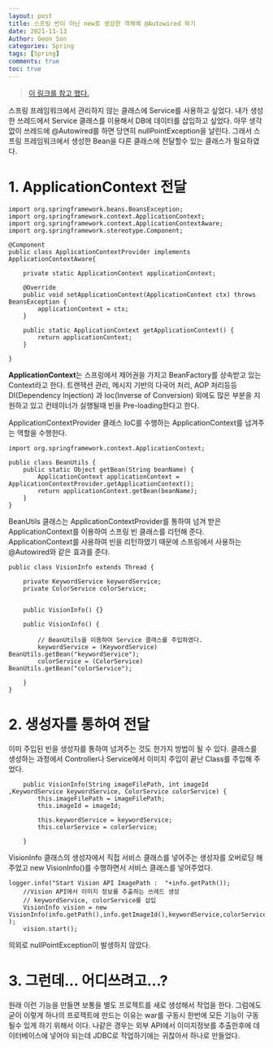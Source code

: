 ```yaml
---
layout: post
title: 스프링 빈이 아닌 new로 생성한 객체에 @Autowired 하기
date: 2021-11-13
Author: Geon Son
categories: Spring
tags: [Spring]
comments: true
toc: true    
---
```


> [이 링크를 참고 했다.](https://www.javaer101.com/ko/article/5021464)

스프링 프레임워크에서 관리하지 않는 클래스에 Service를 사용하고 싶었다. 내가 생성한 쓰레드에서 Service 클래스를 이용해서 DB에 데이터를 삽입하고 싶었다. 아무 생각없이 쓰레드에 @Autowired를 하면 당연히 nullPointException을 날린다.
그래서 스프링 프레임워크에서 생성한 Bean을 다른 클래스에 전달할수 있는 클래스가 필요하였다.


# 1. ApplicationContext 전달

```
import org.springframework.beans.BeansException;
import org.springframework.context.ApplicationContext;
import org.springframework.context.ApplicationContextAware;
import org.springframework.stereotype.Component;

@Component
public class ApplicationContextProvider implements ApplicationContextAware{

    private static ApplicationContext applicationContext;

    @Override
    public void setApplicationContext(ApplicationContext ctx) throws BeansException {
        applicationContext = ctx;
    }

    public static ApplicationContext getApplicationContext() {
        return applicationContext;
    }

}
```
**ApplicationContext**는 스프링에서 제어권을 가지고 BeanFactory를 상속받고 있는 Context라고 한다. 트랜잭션 관리, 메시지 기반의 다국어 처리, AOP 처리등등 DI(Dependency Injection) 과 Ioc(Inverse of Conversion) 외에도 많은 부분을 지원하고 있고 컨테이너가 실행될때 빈을 Pre-loading한다고 한다.

ApplicationContextProvider 클래스 IoC를 수행하는 ApplicationContext를 넘겨주는 역할을 수행한다.


```
import org.springframework.context.ApplicationContext;

public class BeanUtils {
	public static Object getBean(String beanName) {
		ApplicationContext applicationContext = ApplicationContextProvider.getApplicationContext();
		return applicationContext.getBean(beanName);
	}
}
```
BeanUtils 클래스는 ApplicationContextProvider를 통하여 넘겨 받은 ApplicationContext를 이용하여 스프링 빈 클래스를 리턴해 준다. ApplicationContext를 사용하여 빈을 리턴하였기 때문에 스프링에서 사용하는 @Autowired와 같은 효과를 준다.

```
public class VisionInfo extends Thread {

	private KeywordService keywordService;			
	private ColorService colorService;


	public VisionInfo() {}

	public VisionInfo() {

		// BeanUtils을 이용하여 Service 클래스를 주입하였다.
		keywordService = (KeywordService) BeanUtils.getBean("keywordService");
		colorService = (ColorService) BeanUtils.getBean("colorService");

	}
}
```

# 2. 생성자를 통하여 전달

이미 주입된 빈을 생성자를 통하여 넘겨주는 것도 한가지 방법이 될 수 있다.
클래스를 생성하는 과정에서 Controller나 Service에서 이미지 주입이 끝난 Class를 주입해 주었다.


```
	public VisionInfo(String imageFilePath, int imageId ,KeywordService keywordService, ColorService colorService) {
		this.imageFilePath = imageFilePath;
		this.imageId = imageId;

		this.keywordService = keywordService;
		this.colorService = colorService;

	}
```
VisionInfo 클래스의 생성자에서 직접 서비스 클래스를 넣어주는 생성자를 오버로딩 해주었고
new VisionInfo()를 수행하면서 서비스 클래스를 넣어주었다.

```
logger.info("Start Vision API ImagePath :  "+info.getPath());
	//Vision API에서 이미지 정보를 추출하는 쓰레드 생성
	// keywordService, colorService를 삽입
	VisionInfo vision = new VisionInfo(info.getPath(),info.getImageId(),keywordService,colorService  );
	vision.start();
```

의외로 nullPointException이 발생하지 않았다.

# 3. 그런데... 어디쓰려고...?

원래 이런 기능을 만들면 보통을 별도 프로젝트를 새로 생성해서 작업을 한다. 그럼에도 굳이 이렇게 하나의 프로젝트에 만드는 이유는
war를 구동시 한번에 모든 기능이 구동될수 있게 하기 위해서 이다.
나같은 경우는 외부 API에서 이미지정보를 추출한후에 데이터베이스에 넣어야 되는데 JDBC로 작업하기에는 귀찮아서 하나로 만들었다.
